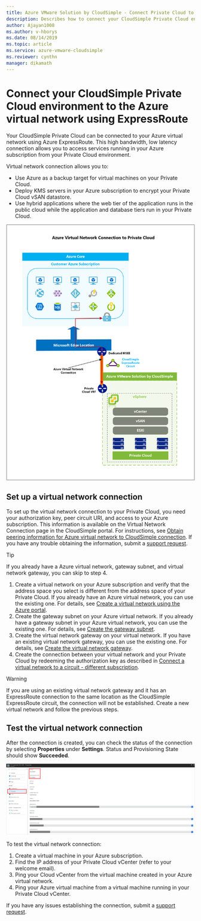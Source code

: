 ```yaml
--- 
title: Azure VMware Solution by CloudSimple - Connect Private Cloud to Azure network using ExpressRoute
description: Describes how to connect your CloudSimple Private Cloud environment to the Azure virtual network using ExpressRoute
author: Ajayan1008
ms.author: v-hborys 
ms.date: 08/14/2019 
ms.topic: article 
ms.service: azure-vmware-cloudsimple 
ms.reviewer: cynthn 
manager: dikamath 
---
```


# Connect your CloudSimple Private Cloud environment to the Azure virtual network using ExpressRoute

Your CloudSimple Private Cloud can be connected to your Azure virtual network using Azure ExpressRoute.  This high bandwidth, low latency connection allows you to access services running in your Azure subscription from your Private Cloud environment.

Virtual network connection allows you to:

* Use Azure as a backup target for virtual machines on your Private Cloud.
* Deploy KMS servers in your Azure subscription to encrypt your Private Cloud vSAN datastore.
* Use hybrid applications where the web tier of the application runs in the public cloud while the application and database tiers run in your Private Cloud.

![Azure ExpressRoute Connection to virtual network](media/cloudsimple-azure-network-connection.png)

## Set up a virtual network connection

To set up the virtual network connection to your Private Cloud, you need your authorization key, peer circuit URI, and access to your Azure subscription. This information is available on the Virtual Network Connection page in the CloudSimple portal. For instructions, see [Obtain peering information for Azure virtual network to CloudSimple connection](virtual-network-connection.md). If you have any trouble obtaining the information, submit a <a href="https://portal.azure.com/#blade/Microsoft_Azure_Support/HelpAndSupportBlade/newsupportrequest" target="_blank">support request</a>.

> [!TIP]
> If you already have a Azure virtual network, gateway subnet, and virtual network gateway, you can skip to step 4.

1. Create a virtual network on your Azure subscription and verify that the address space you select is different from the address space of your Private Cloud.  If you already have an Azure virtual network, you can use the existing one.  For details, see [Create a virtual network using the Azure portal](../virtual-network/quick-create-portal.md).
2. Create the gateway subnet on your Azure virtual network.  If you already have a gateway subnet in your Azure virtual network, you can use the existing one. For details, see [Create the gateway subnet](../expressroute/expressroute-howto-add-gateway-portal-resource-manager.md#create-the-gateway-subnet).
3. Create the virtual network gateway on your virtual network.  If you have an existing virtual network gateway, you can use the existing one. For details, see [Create the virtual network gateway](../expressroute/expressroute-howto-add-gateway-portal-resource-manager.md#create-the-virtual-network-gateway).
4. Create the connection between your virtual network and your Private Cloud by redeeming the authorization key as described in [Connect a virtual network to a circuit - different subscription](../expressroute/expressroute-howto-linkvnet-portal-resource-manager.md#connect-a-vnet-to-a-circuit---different-subscription).

> [!WARNING]
> If you are using an existing virtual network gateway and it has an ExpressRoute connection to the same location as the CloudSimple ExpressRoute circuit, the connection will not be established.  Create a new virtual network and follow the previous steps.

## Test the virtual network connection

After the connection is created, you can check the status of the connection by selecting **Properties** under **Settings**.  Status and Provisioning State should show **Succeeded**.

![Connection Status](media/azure-expressroute-connection.png)

To test the virtual network connection:

1. Create a virtual machine in your Azure subscription.
2. Find the IP address of your Private Cloud vCenter (refer to your welcome email).
3. Ping your Cloud vCenter from the virtual machine created in your Azure virtual network.
4. Ping your Azure virtual machine from a virtual machine running in your Private Cloud vCenter.

If you have any issues establishing the connection, submit a <a href="https://portal.azure.com/#blade/Microsoft_Azure_Support/HelpAndSupportBlade/newsupportrequest" target="_blank">support request</a>.
